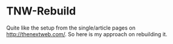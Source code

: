 # TNW-Rebuild
Quite like the setup from the single/article pages on http://thenextweb.com/. So here is my approach on rebuilding it.
